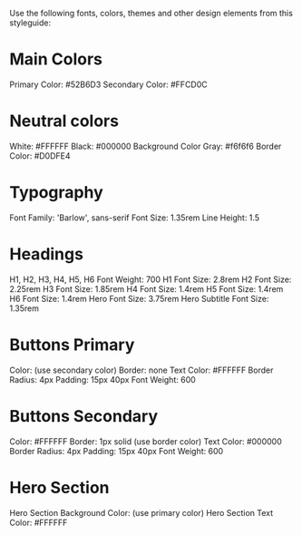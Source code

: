 Use the following fonts, colors, themes and other design elements from this styleguide:

# Main Colors
Primary Color: #52B6D3
Secondary Color: #FFCD0C

# Neutral colors
White: #FFFFFF
Black: #000000
Background Color Gray: #f6f6f6
Border Color: #D0DFE4

# Typography
Font Family: 'Barlow', sans-serif
Font Size: 1.35rem
Line Height: 1.5

# Headings
H1, H2, H3, H4, H5, H6 Font Weight: 700
H1 Font Size: 2.8rem
H2 Font Size: 2.25rem
H3 Font Size: 1.85rem
H4 Font Size: 1.4rem
H5 Font Size: 1.4rem
H6 Font Size: 1.4rem
Hero Font Size: 3.75rem
Hero Subtitle Font Size: 1.35rem

# Buttons Primary
Color: (use secondary color)
Border: none
Text Color: #FFFFFF
Border Radius: 4px
Padding: 15px 40px
Font Weight: 600

# Buttons Secondary
Color: #FFFFFF
Border: 1px solid (use border color)
Text Color: #000000
Border Radius: 4px
Padding: 15px 40px
Font Weight: 600

# Hero Section
Hero Section Background Color: (use primary color)
Hero Section Text Color: #FFFFFF



